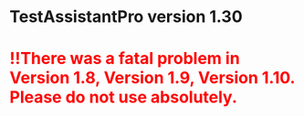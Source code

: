 # TestAssistantPro version 1.30

# <span style="color:red">!!There was a fatal problem in Version 1.8, Version 1.9, Version 1.10. Please do not use absolutely.</span>
